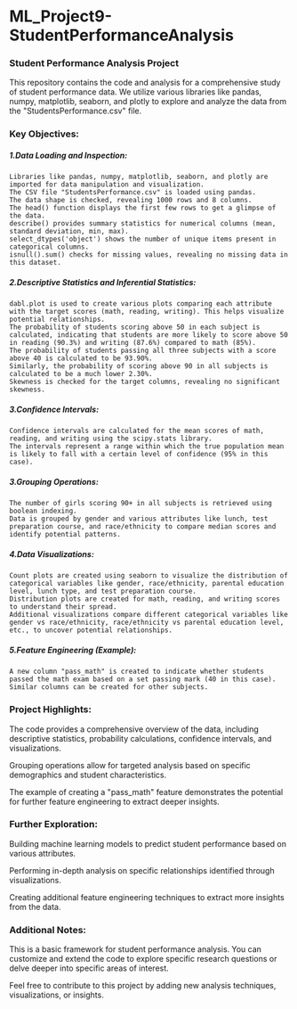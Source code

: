 # ML_Project9-StudentPerformanceAnalysis

### Student Performance Analysis Project
This repository contains the code and analysis for a comprehensive study of student performance data. We utilize various libraries like pandas, numpy, matplotlib, seaborn, and plotly to explore and analyze the data from the "StudentsPerformance.csv" file.

### Key Objectives:

##### 1.Data Loading and Inspection:
```
Libraries like pandas, numpy, matplotlib, seaborn, and plotly are imported for data manipulation and visualization.
The CSV file "StudentsPerformance.csv" is loaded using pandas.
The data shape is checked, revealing 1000 rows and 8 columns.
The head() function displays the first few rows to get a glimpse of the data.
describe() provides summary statistics for numerical columns (mean, standard deviation, min, max).
select_dtypes('object') shows the number of unique items present in categorical columns.
isnull().sum() checks for missing values, revealing no missing data in this dataset.
```

##### 2.Descriptive Statistics and Inferential Statistics:
```
dabl.plot is used to create various plots comparing each attribute with the target scores (math, reading, writing). This helps visualize potential relationships.
The probability of students scoring above 50 in each subject is calculated, indicating that students are more likely to score above 50 in reading (90.3%) and writing (87.6%) compared to math (85%).
The probability of students passing all three subjects with a score above 40 is calculated to be 93.90%.
Similarly, the probability of scoring above 90 in all subjects is calculated to be a much lower 2.30%.
Skewness is checked for the target columns, revealing no significant skewness.
```

##### 3.Confidence Intervals:
```
Confidence intervals are calculated for the mean scores of math, reading, and writing using the scipy.stats library.
The intervals represent a range within which the true population mean is likely to fall with a certain level of confidence (95% in this case).
```

##### 3.Grouping Operations:
```
The number of girls scoring 90+ in all subjects is retrieved using boolean indexing.
Data is grouped by gender and various attributes like lunch, test preparation course, and race/ethnicity to compare median scores and identify potential patterns.
```

##### 4.Data Visualizations:
```
Count plots are created using seaborn to visualize the distribution of categorical variables like gender, race/ethnicity, parental education level, lunch type, and test preparation course.
Distribution plots are created for math, reading, and writing scores to understand their spread.
Additional visualizations compare different categorical variables like gender vs race/ethnicity, race/ethnicity vs parental education level, etc., to uncover potential relationships.
```

##### 5.Feature Engineering (Example):
```
A new column "pass_math" is created to indicate whether students passed the math exam based on a set passing mark (40 in this case). Similar columns can be created for other subjects.
```

### Project Highlights:

The code provides a comprehensive overview of the data, including descriptive statistics, probability calculations, confidence intervals, and visualizations.

Grouping operations allow for targeted analysis based on specific demographics and student characteristics.

The example of creating a "pass_math" feature demonstrates the potential for further feature engineering to extract deeper insights.


### Further Exploration:

Building machine learning models to predict student performance based on various attributes.

Performing in-depth analysis on specific relationships identified through visualizations.

Creating additional feature engineering techniques to extract more insights from the data.

### Additional Notes:

This is a basic framework for student performance analysis. You can customize and extend the code to explore specific research questions or delve deeper into specific areas of interest.

Feel free to contribute to this project by adding new analysis techniques, visualizations, or insights.
